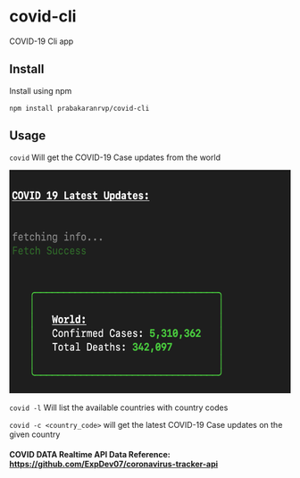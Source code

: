 # covid-cli
COVID-19 Cli app


## Install
Install using npm

```
npm install prabakaranrvp/covid-cli
```

## Usage

`covid` Will get the COVID-19 Case updates from the world

<img src='screenshots/world_update.png' height=400 alt='world updated' />

`covid -l` Will list the available countries with country codes

`covid -c <country_code>` will get the latest COVID-19 Case updates on the given country


#### COVID DATA Realtime API Data Reference: https://github.com/ExpDev07/coronavirus-tracker-api
